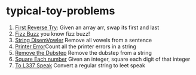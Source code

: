 # typical-toy-problems

<ol>
    <li><a href="https://repl.it/@joshborup/Try-Reverse-First">First Reverse Try</a>: Given an array arr, swap its first and last</li>
    <li><a href="https://repl.it/@joshborup/Fizz-Buzz">Fizz Buzz</a> you know fizz buzz!</li>
    <li><a href="https://repl.it/@joshborup/String-Disemvowler">String DisemVowler</a> Remove all vowels from a sentence</li>
    <li><a href="https://repl.it/@joshborup/Printer-error">Printer Error</a>Count all the printer errors in a string</li>
    <li><a href="https://repl.it/@joshborup/Remove-the-dubstep">Remove the Dubstep</a> Remove the dubstep from a string</li>
    <li><a href="https://repl.it/@joshborup/Square-each-number">Square Each number</a> Given an integer, square each digit of that integer</li>
    <li><a href="https://repl.it/@joshborup/To-l337-speak">To L337 Speak</a> Convert a regular string to leet speak</li>
</ol>